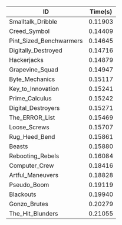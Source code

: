 |ID|Time(s)|
|-|-|
|Smalltalk_Dribble|0.11903|
|Creed_Symbol|0.14409|
|Pint_Sized_Benchwarmers|0.14645|
|Digitally_Destroyed|0.14716|
|Hackerjacks|0.14879|
|Grapevine_Squad|0.14947|
|Byte_Mechanics|0.15117|
|Key_to_Innovation|0.15241|
|Prime_Calculus|0.15242|
|Digital_Destroyers|0.15271|
|The_ERROR_List|0.15469|
|Loose_Screws|0.15707|
|Rug_Heed_Bend|0.15861|
|Beasts|0.15880|
|Rebooting_Rebels|0.16084|
|Computer_Crew|0.18416|
|Artful_Maneuvers|0.18828|
|Pseudo_Boom|0.19119|
|Blackouts|0.19940|
|Gonzo_Brutes|0.20279|
|The_Hit_Blunders|0.21055|
